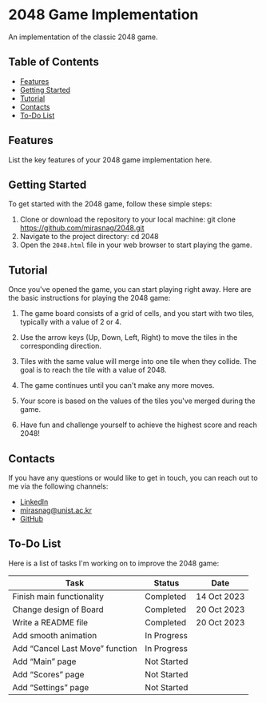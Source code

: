 # 2048 Game Implementation

An implementation of the classic 2048 game.

## Table of Contents
- [Features](#features)
- [Getting Started](#getting-started)
- [Tutorial](#tutorial)
- [Contacts](#contacts)
- [To-Do List](#to-do-list)

## Features

List the key features of your 2048 game implementation here.

## Getting Started

To get started with the 2048 game, follow these simple steps:

1. Clone or download the repository to your local machine:
git clone https://github.com/mirasnag/2048.git
2. Navigate to the project directory:
cd 2048
3. Open the `2048.html` file in your web browser to start playing the game.

## Tutorial

Once you've opened the game, you can start playing right away. Here are the basic instructions for playing the 2048 game:

1. The game board consists of a grid of cells, and you start with two tiles, typically with a value of 2 or 4.

2. Use the arrow keys (Up, Down, Left, Right) to move the tiles in the corresponding direction.

3. Tiles with the same value will merge into one tile when they collide. The goal is to reach the tile with a value of 2048.

4. The game continues until you can't make any more moves.

5. Your score is based on the values of the tiles you've merged during the game.

6. Have fun and challenge yourself to achieve the highest score and reach 2048!

## Contacts

If you have any questions or would like to get in touch, you can reach out to me via the following channels:

- [LinkedIn](https://www.linkedin.com/in/miras-nagashbek-8250a7254)
- mirasnag@unist.ac.kr
- [GitHub](https://github.com/mirasnag)
  
## To-Do List

Here is a list of tasks I'm working on to improve the 2048 game:

| Task                            | Status        | Date        |
|---------------------------------|---------------|-------------|
| Finish main functionality       | Completed     | 14 Oct 2023 |
| Change design of Board          | Completed     | 20 Oct 2023 |
| Write a README file             | Completed     | 20 Oct 2023 |
| Add smooth animation            | In Progress   |             |
| Add “Cancel Last Move” function | In Progress   |             |
| Add “Main” page                 | Not Started   |             |
| Add “Scores” page               | Not Started   |             |
| Add “Settings” page             | Not Started   |             |



